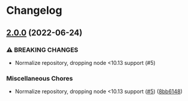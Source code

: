 # Changelog

## [2.0.0](https://www.github.com/gulpjs/glogg/compare/v1.0.2...v2.0.0) (2022-06-24)


### ⚠ BREAKING CHANGES

* Normalize repository, dropping node <10.13 support (#5)

### Miscellaneous Chores

* Normalize repository, dropping node <10.13 support ([#5](https://www.github.com/gulpjs/glogg/issues/5)) ([8bb6148](https://www.github.com/gulpjs/glogg/commit/8bb6148c061e0f11ea9330924e954c39af7f02b6))
